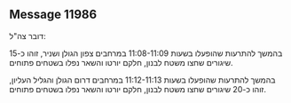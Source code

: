 ## Message 11986

דובר צה"ל:

בהמשך להתרעות שהופעלו בשעות 11:08-11:09 במרחבים צפון הגולן ושניר, זוהו כ-15 שיגורים שחצו משטח לבנון, חלקם יורטו והשאר נפלו בשטחים פתוחים.

בהמשך להתרעות שהופעלו בשעות 11:12-11:13 במרחבים דרום הגולן והגליל העליון, זוהו כ-20 שיגורים שחצו משטח לבנון, חלקם יורטו והשאר נפלו בשטחים פתוחים.

